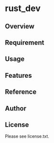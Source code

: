 # rust_dev 

## Overview


## Requirement


## Usage


## Features


## Reference


## Author


## License

Please see license.txt.
